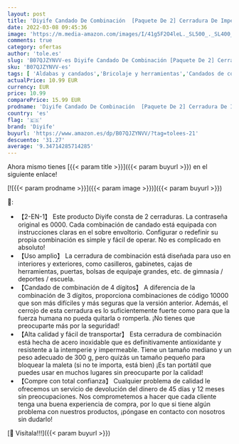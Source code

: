 ```yaml
---
layout: post
title: 'Diyife Candado De Combinación  [Paquete De 2] Cerradura De Impermeable Combinación De 4 Dígitos  Candado para El Casillero del Gimnasio Escolar  Caja De Herramientas Cerca  Cerrojo  Etc.  Negro '
date: 2022-03-08 09:45:36
image: 'https://m.media-amazon.com/images/I/41g5F2O4leL._SL500_._SL400_.jpg'
comments: true
category: ofertas
author: 'tole.es'
slug: 'B07QJZYNVV-es Diyife Candado De Combinación [Paquete De 2] Cerradura De...'
sku: 'B07QJZYNVV-es'
tags: [ 'Aldabas y candados','Bricolaje y herramientas','Candados de combinación','Ferretería','diyife','escolar', ]
actualPrice: 10.99 EUR
currency: EUR
price: 10.99
comparePrice: 15.99 EUR
prodname: 'Diyife Candado De Combinación  [Paquete De 2] Cerradura De Impermeable Combinación De 4 Dígitos  Candado para El Casillero del Gimnasio Escolar  Caja De Herramientas Cerca  Cerrojo  Etc.  Negro '
country: 'es'
flag: '🇪🇸'
brand: 'Diyife'
buyurl: 'https://www.amazon.es/dp/B07QJZYNVV/?tag=tolees-21'
descuento: '31.27'
average: '9.34714285714285'
---
```


Ahora mismo tienes [{{< param title >}}]({{< param buyurl >}}) en el siguiente enlace!

[![{{< param prodname >}}]({{< param image >}})]({{< param buyurl >}})

🔎:

- 【2-EN-1】 Este producto Diyife consta de 2 cerraduras. La contraseña original es 0000. Cada combinación de candado está equipada con instrucciones claras en el sobre envoltorio. Configurar o redefinir su propia combinación es simple y fácil de operar. No es complicado en absoluto!
- 【Uso amplio】 La cerradura de combinación está diseñada para uso en interiores y exteriores, como casilleros, gabinetes, cajas de herramientas, puertas, bolsas de equipaje grandes, etc. de gimnasia / deportes / escuela.
- 【Candado de combinación de 4 dígitos】 A diferencia de la combinación de 3 dígitos, proporciona combinaciones de código 10000 que son más difíciles y más seguras que la versión anterior. Además, el cerrojo de esta cerradura es lo suficientemente fuerte como para que la fuerza humana no pueda quitarla o romperla. ¡No tienes que preocuparte más por la seguridad!
- 【Alta calidad y fácil de transportar】 Esta cerradura de combinación está hecha de acero inoxidable que es definitivamente antioxidante y resistente a la intemperie y impermeable. Tiene un tamaño mediano y un peso adecuado de 300 g, pero quizás un tamaño pequeño para bloquear la maleta (si no te importa, está bien) ¡Es tan portátil que puedes usar en muchos lugares sin preocuparte por la calidad!
- 【Compre con total confianza】 Cualquier problema de calidad le ofrecemos un servicio de devolución del dinero de 45 días y 12 meses sin preocupaciones. Nos comprometemos a hacer que cada cliente tenga una buena experiencia de compra, por lo que si tiene algún problema con nuestros productos, ¡póngase en contacto con nosotros sin dudarlo!

[🛒 Visítala!!!]({{< param buyurl >}})
